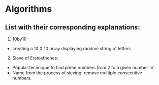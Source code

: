 # Algorithms

## List with their corresponding explanations:

1. 10by10:
  * creating a 10 X 10 array displaying random string of letters
2. Sieve of Eratosthenes:
  * Popular technique to find prime numbers from 2 to a given number 'n'
  * Name from the process of sieving: remove multiple consecutive numbers.
